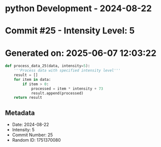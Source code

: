 ﻿# python Development - 2024-08-22
# Commit #25 - Intensity Level: 5
# Generated on: 2025-06-07 12:03:22
```python
def process_data_25(data, intensity=5):
    '''Process data with specified intensity level'''
    result = []
    for item in data:
        if item > 0:
            processed = item * intensity + 73
            result.append(processed)
    return result
```
## Metadata
- Date: 2024-08-22
- Intensity: 5
- Commit Number: 25
- Random ID: 1751370080
